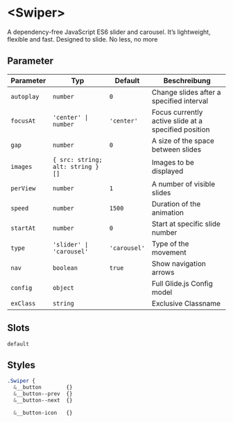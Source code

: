 # \<Swiper>

A dependency-free JavaScript ES6 slider and carousel. It’s lightweight, flexible and fast. Designed to slide. No less, no more

## Parameter

| Parameter  | Typ                              | Default      | Beschreibung                                         |
| ---------- | -------------------------------- | ------------ | ---------------------------------------------------- |
| `autoplay` | `number`                         | `0`          | Change slides after a specified interval             |
| `focusAt`  | `'center' \| number`             | `'center'`   | Focus currently active slide at a specified position |
| `gap`      | `number`                         | `0`          | A size of the space between slides                   |
| `images`   | `{ src: string; alt: string }[]` |              | Images to be displayed                               |
| `perView`  | `number`                         | `1`          | A number of visible slides                           |
| `speed`    | `number`                         | `1500`       | Duration of the animation                            |
| `startAt`  | `number`                         | `0`          | Start at specific slide number                       |
| `type`     | `'slider' \| 'carousel'`         | `'carousel'` | Type of the movement                                 |
| `nav`      | `boolean`                        | `true`       | Show navigation arrows                               |
| `config`   | `object`                         |              | Full Glide.js Config model                           |
| `exClass`  | `string`                         |              | Exclusive Classname                                  |

## Slots

`default`

## Styles

```CSS
.Swiper {
  &__button        {}
  &__button--prev  {}
  &__button--next  {}

  &__button-icon   {}
```

